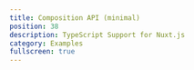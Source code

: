 ```yaml
---
title: Composition API (minimal)
position: 38
description: TypeScript Support for Nuxt.js
category: Examples
fullscreen: true
---
```



<Example name="composition-api/minimal" />
